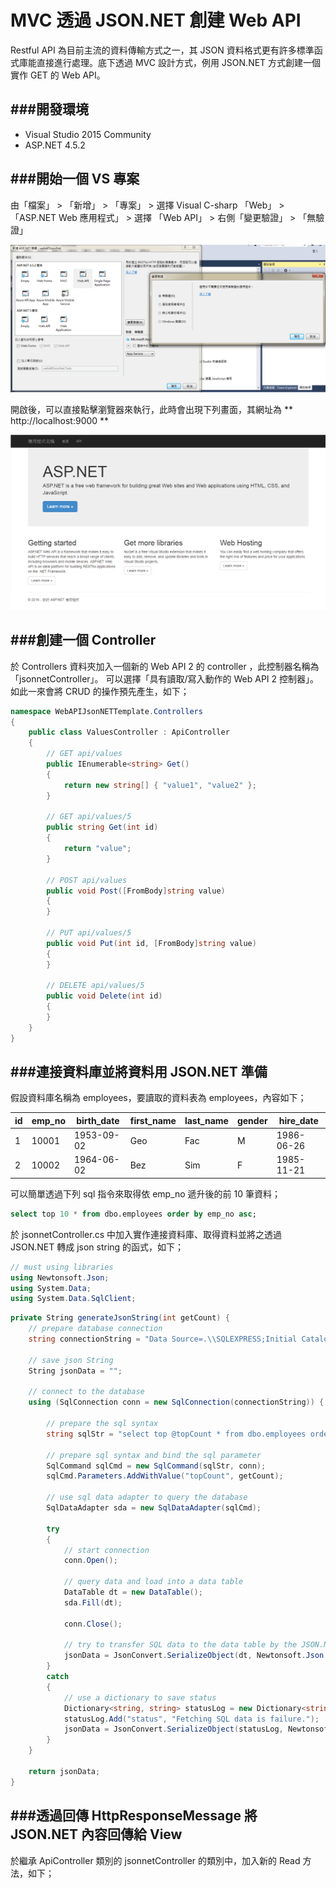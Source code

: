 # MVC 透過 JSON.NET 創建 Web API

<script type="text/javascript" src="gitbook/app.js"></script>
<script type="text/javascript" src="js/general.js"></script>

Restful API 為目前主流的資料傳輸方式之一，其 JSON 資料格式更有許多標準函式庫能直接進行處理。底下透過 MVC 設計方式，例用 JSON.NET 方式創建一個實作 GET 的 Web API。

###開發環境
---
* Visual Studio 2015 Community
* ASP.NET 4.5.2

###開始一個 VS 專案
---
由「檔案」 > 「新增」 > 「專案」 > 選擇 Visual C-sharp 「Web」 > 「ASP.NET Web 應用程式」 > 選擇 「Web API」 > 右側「變更驗證」 > 「無驗證」

![](images/webapi-jsonnet-vs-create.png)

開啟後，可以直接點擊瀏覽器來執行，此時會出現下列畫面，其網址為 ** http://localhost:9000 **

![](images/webapi/webapi-jsonnet-vs-create-frontpage.png)

###創建一個 Controller
---

於 Controllers 資料夾加入一個新的 Web API 2 的 controller ，此控制器名稱為「jsonnetController」。 可以選擇「具有讀取/寫入動作的 Web API 2 控制器」。如此一來會將 CRUD 的操作預先產生，如下；

```C#
namespace WebAPIJsonNETTemplate.Controllers
{
    public class ValuesController : ApiController
    {
        // GET api/values
        public IEnumerable<string> Get()
        {
            return new string[] { "value1", "value2" };
        }

        // GET api/values/5
        public string Get(int id)
        {
            return "value";
        }

        // POST api/values
        public void Post([FromBody]string value)
        {
        }

        // PUT api/values/5
        public void Put(int id, [FromBody]string value)
        {
        }

        // DELETE api/values/5
        public void Delete(int id)
        {
        }
    }
}
```

###連接資料庫並將資料用 JSON.NET 準備
---

假設資料庫名稱為 employees，要讀取的資料表為 employees，內容如下；

| id | emp_no | birth_date | first_name | last_name | gender | hire_date |
| -- | -- | -- | -- | -- | -- | -- |
| 1 | 10001 | 1953-09-02 | Geo | Fac | M | 1986-06-26 |
| 2 | 10002 | 1964-06-02 | Bez | Sim | F | 1985-11-21 |

可以簡單透過下列 sql 指令來取得依 emp_no 遞升後的前 10 筆資料；

```Sql
select top 10 * from dbo.employees order by emp_no asc;
```

於 jsonnetController.cs 中加入實作連接資料庫、取得資料並將之透過 JSON.NET 轉成 json string 的函式，如下；

```C#
// must using libraries
using Newtonsoft.Json;
using System.Data;
using System.Data.SqlClient;
```

```C#
private String generateJsonString(int getCount) {
    // prepare database connection
    string connectionString = "Data Source=.\\SQLEXPRESS;Initial Catalog=cdcdataapi;Persist Security Info=True;User ID=ExampleUser;Password=ExampleUser";

    // save json String
    String jsonData = "";

    // connect to the database
    using (SqlConnection conn = new SqlConnection(connectionString)) {

        // prepare the sql syntax
        string sqlStr = "select top @topCount * from dbo.employees order by emp_no asc;";

        // prepare sql syntax and bind the sql parameter
        SqlCommand sqlCmd = new SqlCommand(sqlStr, conn);
        sqlCmd.Parameters.AddWithValue("topCount", getCount);

        // use sql data adapter to query the database
        SqlDataAdapter sda = new SqlDataAdapter(sqlCmd);

        try
        {
            // start connection
            conn.Open();

            // query data and load into a data table
            DataTable dt = new DataTable();
            sda.Fill(dt);

            conn.Close();

            // try to transfer SQL data to the data table by the JSON.NET
            jsonData = JsonConvert.SerializeObject(dt, Newtonsoft.Json.Formatting.Indented);
        }
        catch
        {
            // use a dictionary to save status
            Dictionary<string, string> statusLog = new Dictionary<string, string>();
            statusLog.Add("status", "Fetching SQL data is failure.");
            jsonData = JsonConvert.SerializeObject(statusLog, Newtonsoft.Json.Formatting.Indented);
        }
    }

    return jsonData;
}
```

###透過回傳 HttpResponseMessage 將 JSON.NET 內容回傳給 View
---

於繼承 ApiController 類別的 jsonnetController 的類別中，加入新的 Read 方法，如下；









